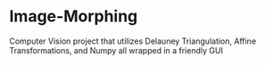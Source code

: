 # Image-Morphing
Computer Vision project that utilizes Delauney Triangulation, Affine Transformations, and Numpy all wrapped in a friendly GUI
